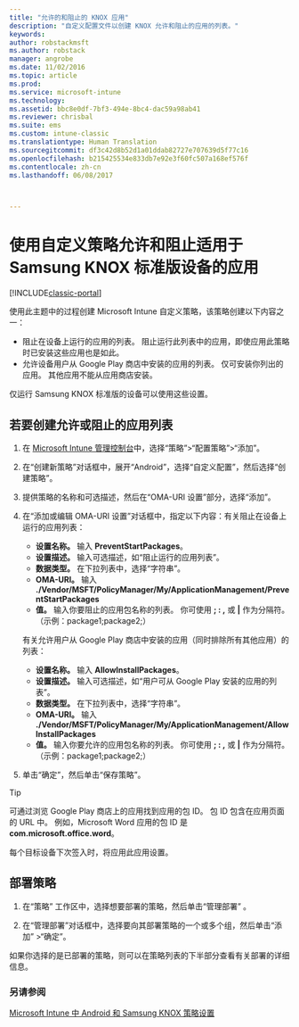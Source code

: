 ```yaml
---
title: "允许的和阻止的 KNOX 应用"
description: "自定义配置文件以创建 KNOX 允许和阻止的应用的列表。"
keywords: 
author: robstackmsft
ms.author: robstack
manager: angrobe
ms.date: 11/02/2016
ms.topic: article
ms.prod: 
ms.service: microsoft-intune
ms.technology: 
ms.assetid: bbc8e0df-7bf3-494e-8bc4-dac59a98ab41
ms.reviewer: chrisbal
ms.suite: ems
ms.custom: intune-classic
ms.translationtype: Human Translation
ms.sourcegitcommit: df3c42d8b52d1a01ddab82727e707639d5f77c16
ms.openlocfilehash: b215425534e833db7e92e3f60fc507a168ef576f
ms.contentlocale: zh-cn
ms.lasthandoff: 06/08/2017



---
```

# <a name="use-custom-policies-to-allow-and-block-apps-for-samsung-knox-standard-devices"></a>使用自定义策略允许和阻止适用于 Samsung KNOX 标准版设备的应用

[!INCLUDE[classic-portal](../includes/classic-portal.md)]

使用此主题中的过程创建 Microsoft Intune 自定义策略，该策略创建以下内容之一：

- 阻止在设备上运行的应用的列表。 阻止运行此列表中的应用，即使应用此策略时已安装这些应用也是如此。
- 允许设备用户从 Google Play 商店中安装的应用的列表。 仅可安装你列出的应用。 其他应用不能从应用商店安装。

仅运行 Samsung KNOX 标准版的设备可以使用这些设置。

## <a name="to-create-an-allowed-or-blocked-app-list"></a>若要创建允许或阻止的应用列表

1. 在 [Microsoft Intune 管理控制台](https://manage.microsoft.com/)中，选择“策略”&gt;“配置策略”&gt;“添加”。
2. 在“创建新策略”对话框中，展开“Android”，选择“自定义配置”，然后选择“创建策略”。
3. 提供策略的名称和可选描述，然后在“OMA-URI 设置”部分，选择“添加”。
4. 在“添加或编辑 OMA-URI 设置”对话框中，指定以下内容：有关阻止在设备上运行的应用列表：
    
    - **设置名称。** 输入 **PreventStartPackages**。
    - **设置描述。** 输入可选描述，如“阻止运行的应用列表”。
    -   **数据类型。** 在下拉列表中，选择“字符串”。
    -   **OMA-URI。** 输入 **./Vendor/MSFT/PolicyManager/My/ApplicationManagement/PreventStartPackages**
    -   **值。** 输入你要阻止的应用包名称的列表。 你可使用 **; : ,** 或 **|** 作为分隔符。 （示例：package1;package2;）

    有关允许用户从 Google Play 商店中安装的应用（同时排除所有其他应用）的列表：

    - **设置名称。** 输入 **AllowInstallPackages**。
    - **设置描述。** 输入可选描述，如“用户可从 Google Play 安装的应用的列表”。
    - **数据类型。** 在下拉列表中，选择“字符串”。
    - **OMA-URI。** 输入 **./Vendor/MSFT/PolicyManager/My/ApplicationManagement/AllowInstallPackages**
    - **值。** 输入你要允许的应用包名称的列表。 你可使用 **; : ,** 或 **|** 作为分隔符。 （示例：package1;package2;）

4. 单击“确定”，然后单击“保存策略”。 

>[!TIP]
> 可通过浏览 Google Play 商店上的应用找到应用的包 ID。 包 ID 包含在应用页面的 URL 中。 例如，Microsoft Word 应用的包 ID 是 **com.microsoft.office.word**。

每个目标设备下次签入时，将应用此应用设置。


## <a name="deploy-the-policy"></a>部署策略

1.  在“策略”  工作区中，选择想要部署的策略，然后单击“管理部署” 。

2.  在“管理部署”对话框中，选择要向其部署策略的一个或多个组，然后单击“添加” &gt;“确定”。

 
如果你选择的是已部署的策略，则可以在策略列表的下半部分查看有关部署的详细信息。

### <a name="see-also"></a>另请参阅
[Microsoft Intune 中 Android 和 Samsung KNOX 策略设置](android-policy-settings-in-microsoft-intune.md)

